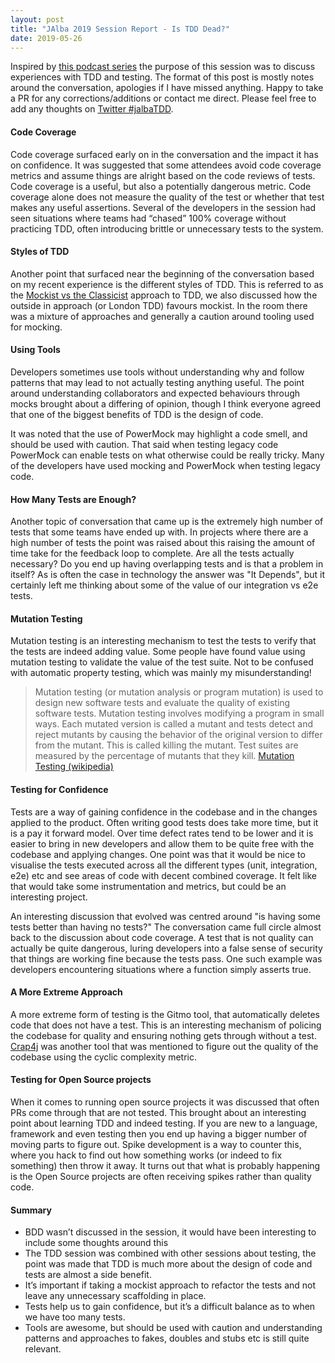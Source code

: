 ```yaml
---
layout: post
title: "JAlba 2019 Session Report - Is TDD Dead?"
date: 2019-05-26
---
```


Inspired by [this podcast series](https://martinfowler.com/articles/is-tdd-dead/) the purpose of this session was to discuss experiences with TDD and testing. 
The format of this post is mostly notes around the conversation, apologies if I have missed anything.
Happy to take a PR for any corrections/additions or contact me direct. 
Please feel free to add any thoughts on [Twitter #jalbaTDD](https://twitter.com/hashtag/jalbaTDD?lang=en). 

#### Code Coverage

Code coverage surfaced early on in the conversation and the impact it has on confidence.
It was suggested that some attendees avoid code coverage metrics and assume things are alright based on the code reviews of tests. 
Code coverage is a useful, but also a potentially dangerous metric. 
Code coverage alone does not measure the quality of the test or whether that test makes any useful assertions.
Several of the developers in the session had seen situations where teams had “chased” 100% coverage without practicing TDD, often introducing brittle or unnecessary tests to the system. 

#### Styles of TDD

Another point that surfaced near the beginning of the conversation based on my recent experience is the different styles of TDD. 
This is referred to as the [Mockist vs the Classicist](https://medium.com/@adrianbooth/test-driven-development-wars-detroit-vs-london-classicist-vs-mockist-9956c78ae95f) approach to TDD, we also discussed how the outside in approach (or London TDD) favours mockist.
In the room there was a mixture of approaches and generally a caution around tooling used for mocking.

#### Using Tools

Developers sometimes use tools without understanding why and follow patterns that may lead to not actually testing anything useful.
The point around understanding collaborators and expected behaviours through mocks brought about a differing of opinion, though I think everyone agreed that one of the biggest benefits of TDD is the design of code. 

It was noted that the use of PowerMock may highlight a code smell, and should be used with caution.
That said when testing legacy code PowerMock can enable tests on what otherwise could be really tricky. 
Many of the developers have used mocking and PowerMock when testing legacy code. 

#### How Many Tests are Enough?

Another topic of conversation that came up is the extremely high number of tests that some teams have ended up with.
In projects where there are a high number of tests the point was raised about this raising the amount of time take for the feedback loop to complete.
Are all the tests actually necessary? Do you end up having overlapping tests and is that a problem in itself?
As is often the case in technology the answer was "It Depends", but it certainly left me thinking about some of the value of our integration vs e2e tests.

#### Mutation Testing

Mutation testing is an interesting mechanism to test the tests to verify that the tests are indeed adding value. 
Some people have found value using mutation testing to validate the value of the test suite. 
Not to be confused with automatic property testing, which was mainly my misunderstanding! 

> Mutation testing (or mutation analysis or program mutation) is used to design new software tests and evaluate the quality of existing software tests. 
Mutation testing involves modifying a program in small ways.
Each mutated version is called a mutant and tests detect and reject mutants by causing the behavior of the original version to differ from the mutant. 
This is called killing the mutant. Test suites are measured by the percentage of mutants that they kill. 
> [Mutation Testing (wikipedia)](https://en.wikipedia.org/wiki/Mutation_testing)

#### Testing for Confidence

Tests are a way of gaining confidence in the codebase and in the changes applied to the product. 
Often writing good tests does take more time, but it is a pay it forward model.
Over time defect rates tend to be lower and it is easier to bring in new developers and allow them to be quite free with the codebase and applying changes.
One point was that it would be nice to visualise the tests executed across all the different types (unit, integration, e2e) etc and see areas of code with decent combined coverage.
It felt like that would take some instrumentation and metrics, but could be an interesting project.

An interesting discussion that evolved was centred around "is having some tests better than having no tests?" 
The conversation came full circle almost back to the discussion about code coverage.
A test that is not quality can actually be quite dangerous, luring developers into a false sense of security that things are working fine because the tests pass. 
One such example was developers encountering situations where a function simply asserts true. 

#### A More Extreme Approach

A more extreme form of testing is the Gitmo tool, that automatically deletes code that does not have a test. 
This is an interesting mechanism of policing the codebase for quality and ensuring nothing gets through without a test.
[Crap4j](http://www.crap4j.org) was another tool that was mentioned to figure out the quality of the codebase using the cyclic complexity metric.

#### Testing for Open Source projects

When it comes to running open source projects it was discussed that often PRs come through that are not tested.
This brought about an interesting point about learning TDD and indeed testing. 
If you are new to a language, framework and even testing then you end up having a bigger number of moving parts to figure out.
Spike development is a way to counter this, where you hack to find out how something works (or indeed to fix something) then throw it away.
It turns out that what is probably happening is the Open Source projects are often receiving spikes rather than quality code.

#### Summary

* BDD wasn’t discussed in the session, it would have been interesting to include some thoughts around this
* The TDD session was combined with other sessions about testing, the point was made that TDD is much more about the design of code and tests are almost a side benefit.
* It’s important if taking a mockist approach to refactor the tests and not leave any unnecessary scaffolding in place.
* Tests help us to gain confidence, but it’s a difficult balance as to when we have too many tests.
* Tools are awesome, but should be used with caution and understanding patterns and approaches to fakes, doubles and stubs etc is still quite relevant. 